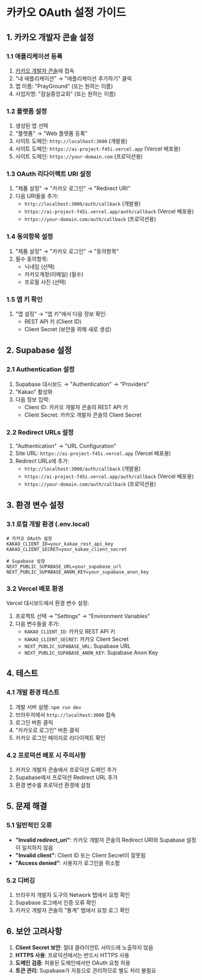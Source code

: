 # 카카오 OAuth 설정 가이드

## 1. 카카오 개발자 콘솔 설정

### 1.1 애플리케이션 등록
1. [카카오 개발자 콘솔](https://developers.kakao.com/)에 접속
2. "내 애플리케이션" → "애플리케이션 추가하기" 클릭
3. 앱 이름: "PrayGround" (또는 원하는 이름)
4. 사업자명: "잠실중앙교회" (또는 원하는 이름)

### 1.2 플랫폼 설정
1. 생성된 앱 선택
2. "플랫폼" → "Web 플랫폼 등록"
3. 사이트 도메인: `http://localhost:3000` (개발용)
4. 사이트 도메인: `https://ai-project-f45i.vercel.app` (Vercel 배포용)
5. 사이트 도메인: `https://your-domain.com` (프로덕션용)

### 1.3 OAuth 리다이렉트 URI 설정
1. "제품 설정" → "카카오 로그인" → "Redirect URI"
2. 다음 URI들을 추가:
   - `http://localhost:3000/auth/callback` (개발용)
   - `https://ai-project-f45i.vercel.app/auth/callback` (Vercel 배포용)
   - `https://your-domain.com/auth/callback` (프로덕션용)

### 1.4 동의항목 설정
1. "제품 설정" → "카카오 로그인" → "동의항목"
2. 필수 동의항목:
   - 닉네임 (선택)
   - 카카오계정(이메일) (필수)
   - 프로필 사진 (선택)

### 1.5 앱 키 확인
1. "앱 설정" → "앱 키"에서 다음 정보 확인:
   - REST API 키 (Client ID)
   - Client Secret (보안을 위해 새로 생성)

## 2. Supabase 설정

### 2.1 Authentication 설정
1. Supabase 대시보드 → "Authentication" → "Providers"
2. "Kakao" 활성화
3. 다음 정보 입력:
   - Client ID: 카카오 개발자 콘솔의 REST API 키
   - Client Secret: 카카오 개발자 콘솔의 Client Secret

### 2.2 Redirect URLs 설정
1. "Authentication" → "URL Configuration"
2. Site URL: `https://ai-project-f45i.vercel.app` (Vercel 배포용)
3. Redirect URLs에 추가:
   - `http://localhost:3000/auth/callback` (개발용)
   - `https://ai-project-f45i.vercel.app/auth/callback` (Vercel 배포용)
   - `https://your-domain.com/auth/callback` (프로덕션용)

## 3. 환경 변수 설정

### 3.1 로컬 개발 환경 (.env.local)
```env
# 카카오 OAuth 설정
KAKAO_CLIENT_ID=your_kakao_rest_api_key
KAKAO_CLIENT_SECRET=your_kakao_client_secret

# Supabase 설정
NEXT_PUBLIC_SUPABASE_URL=your_supabase_url
NEXT_PUBLIC_SUPABASE_ANON_KEY=your_supabase_anon_key
```

### 3.2 Vercel 배포 환경
Vercel 대시보드에서 환경 변수 설정:
1. 프로젝트 선택 → "Settings" → "Environment Variables"
2. 다음 변수들을 추가:
   - `KAKAO_CLIENT_ID`: 카카오 REST API 키
   - `KAKAO_CLIENT_SECRET`: 카카오 Client Secret
   - `NEXT_PUBLIC_SUPABASE_URL`: Supabase URL
   - `NEXT_PUBLIC_SUPABASE_ANON_KEY`: Supabase Anon Key

## 4. 테스트

### 4.1 개발 환경 테스트
1. 개발 서버 실행: `npm run dev`
2. 브라우저에서 `http://localhost:3000` 접속
3. 로그인 버튼 클릭
4. "카카오로 로그인" 버튼 클릭
5. 카카오 로그인 페이지로 리다이렉트 확인

### 4.2 프로덕션 배포 시 주의사항
1. 카카오 개발자 콘솔에서 프로덕션 도메인 추가
2. Supabase에서 프로덕션 Redirect URL 추가
3. 환경 변수를 프로덕션 환경에 설정

## 5. 문제 해결

### 5.1 일반적인 오류
- **"Invalid redirect_uri"**: 카카오 개발자 콘솔의 Redirect URI와 Supabase 설정이 일치하지 않음
- **"Invalid client"**: Client ID 또는 Client Secret이 잘못됨
- **"Access denied"**: 사용자가 로그인을 취소함

### 5.2 디버깅
1. 브라우저 개발자 도구의 Network 탭에서 요청 확인
2. Supabase 로그에서 인증 오류 확인
3. 카카오 개발자 콘솔의 "통계" 탭에서 요청 로그 확인

## 6. 보안 고려사항

1. **Client Secret 보안**: 절대 클라이언트 사이드에 노출하지 않음
2. **HTTPS 사용**: 프로덕션에서는 반드시 HTTPS 사용
3. **도메인 검증**: 허용된 도메인에서만 OAuth 요청 허용
4. **토큰 관리**: Supabase가 자동으로 관리하므로 별도 처리 불필요
